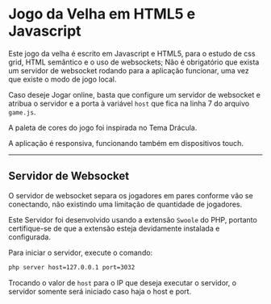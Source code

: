 # Jogo da Velha em HTML5 e Javascript

Este jogo da velha é escrito em Javascript e HTML5, para o estudo de css grid, HTML semântico e o uso de websockets;
Não é obrigatório que exista um servidor de websocket rodando para a aplicação funcionar, uma vez que existe o modo de jogo local.

Caso deseje Jogar online, basta que configure um servidor de websocket e atribua o servidor e a porta à variável ```host``` que fica na linha 7 do arquivo ```game.js```.

A paleta de cores do jogo foi inspirada no Tema Drácula.

A aplicação é responsiva, funcionando também em dispositivos touch.

---
## Servidor de Websocket

O servidor de websocket separa os jogadores em pares conforme vão se conectando, não existindo uma limitação de quantidade de jogadores.

Este Servidor foi desenvolvido usando a extensão ```Swoole``` do PHP, portanto certifique-se de que a extensão esteja devidamente instalada e configurada.

Para iniciar o servidor, execute o comando:
```sh
php server host=127.0.0.1 port=3032
```

Trocando o valor de ```host``` para o IP que deseja executar o servidor, o servidor somente será iniciado caso haja o host e port.
